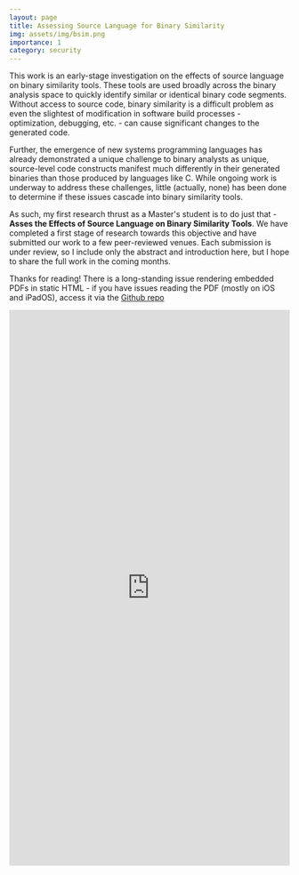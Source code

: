 ```yaml
---
layout: page
title: Assessing Source Language for Binary Similarity
img: assets/img/bsim.png
importance: 1
category: security
---
```


This work is an early-stage investigation on the effects of source language on binary similarity tools. These tools are used broadly across the binary analysis space to quickly identify similar or identical binary code segments. Without access to source code, binary similarity is a difficult problem as even the slightest of modification in software build processes - optimization, debugging, etc. - can cause significant changes to the generated code. 

Further, the emergence of new systems programming languages has already demonstrated a unique challenge to binary analysts as unique, source-level code constructs manifest much differently in their generated binaries than those produced by languages like C. While ongoing work is underway to address these challenges, little (actually, none) has been done to determine if these issues cascade into binary similarity tools. 

As such, my first research thrust as a Master's student is to do just that - **Asses the Effects of Source Language on Binary Similarity Tools**. We have completed a first stage of research towards this objective and have submitted our work to a few peer-reviewed venues. Each submission is under review, so I include only the abstract and introduction here, but I hope to share the full work in the coming months. 

Thanks for reading! There is a long-standing issue rendering embedded PDFs in static HTML - if you have issues reading the PDF (mostly on iOS and iPadOS), access it via the [Github repo](https://github.com/landoty/landoty.github.io/blob/master/assets/files/binary-sim-lang-abstract.pdf) 

<iframe src="http://docs.google.com/gview?url=https://landoty.github.io/assets/files/binary-sim-lang-abstract.pdf&embedded=true" style="width:100%; height:1000px;" frameborder="0"></iframe>
